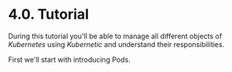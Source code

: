 # 4.0. Tutorial

During this tutorial you'll be able to manage all different objects of _Kubernetes_ using _Kubernetic_ and understand their responsibilities.

First we'll start with introducing Pods.

